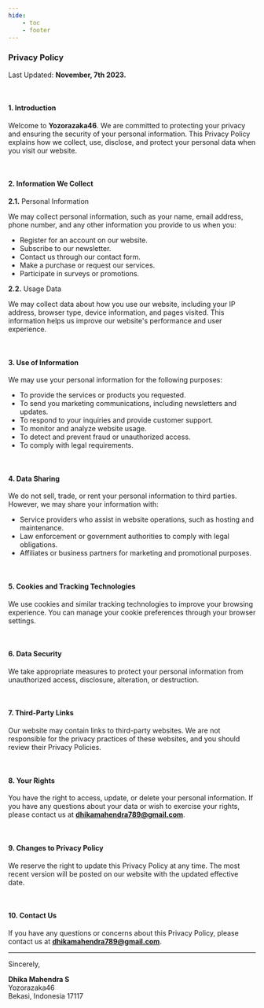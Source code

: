 ```yaml
---
hide:
    - toc
    - footer
---
```


### Privacy Policy

Last Updated: **November, 7th 2023.**

<br>

#### 1. Introduction

Welcome to **Yozorazaka46**. We are committed to protecting your privacy and ensuring the security of your personal information. This Privacy Policy explains how we collect, use, disclose, and protect your personal data when you visit our website.

<br>

#### 2. Information We Collect

**2.1.** Personal Information

We may collect personal information, such as your name, email address, phone number, and any other information you provide to us when you:

- Register for an account on our website.
- Subscribe to our newsletter.
- Contact us through our contact form.
- Make a purchase or request our services.
- Participate in surveys or promotions.

**2.2.** Usage Data

We may collect data about how you use our website, including your IP address, browser type, device information, and pages visited. This information helps us improve our website's performance and user experience.

<br>

#### 3. Use of Information

We may use your personal information for the following purposes:

- To provide the services or products you requested.
- To send you marketing communications, including newsletters and updates.
- To respond to your inquiries and provide customer support.
- To monitor and analyze website usage.
- To detect and prevent fraud or unauthorized access.
- To comply with legal requirements.

<br>

#### 4. Data Sharing

We do not sell, trade, or rent your personal information to third parties. However, we may share your information with:

- Service providers who assist in website operations, such as hosting and maintenance.
- Law enforcement or government authorities to comply with legal obligations.
- Affiliates or business partners for marketing and promotional purposes.

<br>

#### 5. Cookies and Tracking Technologies

We use cookies and similar tracking technologies to improve your browsing experience. You can manage your cookie preferences through your browser settings.

<br>

#### 6. Data Security

We take appropriate measures to protect your personal information from unauthorized access, disclosure, alteration, or destruction.

<br>

#### 7. Third-Party Links

Our website may contain links to third-party websites. We are not responsible for the privacy practices of these websites, and you should review their Privacy Policies.

<br>

#### 8. Your Rights

You have the right to access, update, or delete your personal information. If you have any questions about your data or wish to exercise your rights, please contact us at **dhikamahendra789@gmail.com**.

<br>

#### 9. Changes to Privacy Policy

We reserve the right to update this Privacy Policy at any time. The most recent version will be posted on our website with the updated effective date.

<br>

#### 10. Contact Us

If you have any questions or concerns about this Privacy Policy, please contact us at **dhikamahendra789@gmail.com**.

---

Sincerely,

**Dhika Mahendra S**<br>
Yozorazaka46<br>
Bekasi, Indonesia 17117
